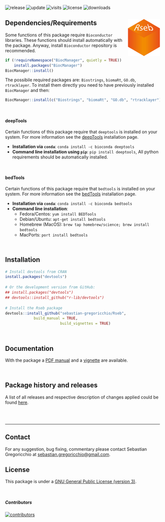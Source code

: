 ![release](https://img.shields.io/github/v/release/sebastian-gregoricchio/Rseb)
![update](https://badges.pufler.dev/updated/sebastian-gregoricchio/Rseb)
![visits](https://badges.pufler.dev/visits/sebastian-gregoricchio/Rseb)
![license](https://img.shields.io/badge/License-GPLv3-blue.svg)
![downloads](https://img.shields.io/github/downloads/sebastian-gregoricchio/Rseb/total.svg)

## Dependencies/Requirements <img src="Rseb_logo.svg" align="right" height = 120/>
Some functions of this package require `Bioconductor` libraries. These functions should install automatically with the package. Anyway, install `Bioconductor` repository is recommended. 

```r
if (!requireNamespace("BiocManager", quietly = TRUE))
    install.packages("BiocManager")
BiocManager::install()
```

The possibile required packages are: `Biostrings`, `biomaRt`, `GO.db`, `rtracklayer`.
To install them directly you need to have previously installed `BiocManager` and then:

```r
BiocManager::install(c("Biostrings", "biomaRt", "GO.db", "rtracklayer"))
```
<br /> 

#### deepTools
Certain functions of this package require that `deeptools` is installed on your system. For more information see the [deepTools](https://deeptools.readthedocs.io/en/develop/content/installation.html) installation page.
* **Installation via `conda`**: `conda install -c bioconda deeptools`
* **Command line installation using `pip`**: `pip install deeptools`, All python requirements should be automatically installed.

<br /> 

#### bedTools
Certain functions of this package require that `bedtools` is installed on your system. For more information see the [bedTools](https://bedtools.readthedocs.io/en/latest/content/installation.html) installation page.
* **Installation via `conda`**: `conda install -c bioconda bedtools`
* **Command line installation**:
    - Fedora/Centos: `yum install BEDTools`
    - Debian/Ubuntu: `apt-get install bedtools`
    - Homebrew (MacOS): `brew tap homebrew/science; brew install bedtools`
    - MacPorts: `port install bedtools`

<br /> 

## Installation
```r
# Install devtools from CRAN
install.packages("devtools")

# Or the development version from GitHub:
## install.packages("devtools")
## devtools::install_github("r-lib/devtools")

# Install the Rseb package
devtools::install_github("sebastian-gregoricchio/Rseb",
			 build_manual = TRUE,
                         build_vignettes = TRUE)
```
<br /> 

## Documentation
With the package a [PDF manual](https://sebastian-gregoricchio.github.io/Rseb/Rseb_manual.pdf) and a [vignette](https://sebastian-gregoricchio.github.io/Rseb/doc/Rseb.overview.vignette.html) are available.


<br /> 

## Package history and releases
A list of all releases and respective description of changes applied could be found [here](https://sebastian-gregoricchio.github.io/Rseb/NEWS).

<br /> 
<br /> 

-----------------
## Contact
For any suggestion, bug fixing, commentary please contact Sebastian Gregoricchio at [sebastian.gregoricchio@gmail.com](mailto:sebastian.gregoricchio@gmail.com).

## License
This package is under a [GNU General Public License (version 3)](https://sebastian-gregoricchio.github.io/Rseb/LICENSE.md/LICENSE).


<br /> 

##### Contributors
[![contributors](https://badges.pufler.dev/contributors/sebastian-gregoricchio/Rseb?size=50&padding=5&bots=true)](https://sebastian-gregoricchio.github.io/)

